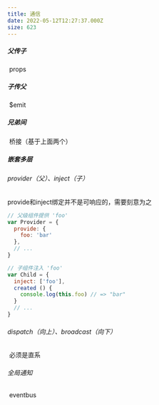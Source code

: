 ```yaml
---
title: 通信
date: 2022-05-12T12:27:37.000Z
size: 623
---
```

##### 父传子

​	props

##### 子传父

​	$emit

##### 兄弟间

​	桥接（基于上面两个）

##### 嵌套多层

  ###### provider（父）、inject（子）

provide和inject绑定并不是可响应的，需要刻意为之

  ```javascript
  // 父级组件提供 'foo'
  var Provider = {
    provide: {
      foo: 'bar'
    },
    // ...
  }
  
  // 子组件注入 'foo'
  var Child = {
    inject: ['foo'],
    created () {
      console.log(this.foo) // => "bar"
    }
    // ...
  }
  ```

  ###### $dispatch（向上）、$broadcast（向下）

​	必须是直系

###### 全局通知

​	eventbus
